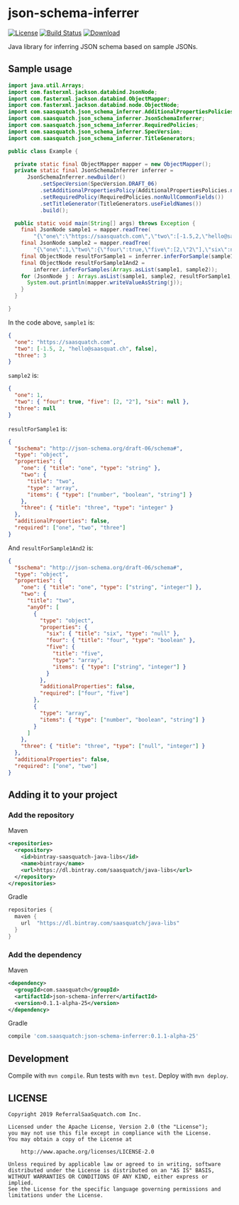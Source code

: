 # json-schema-inferrer

[![License](https://img.shields.io/badge/License-Apache%202.0-blue.svg)](https://opensource.org/licenses/Apache-2.0)
[![Build Status](https://travis-ci.org/saasquatch/json-schema-inferrer.svg?branch=master)](https://travis-ci.org/saasquatch/json-schema-inferrer)
[ ![Download](https://api.bintray.com/packages/saasquatch/java-libs/json-schema-inferrer/images/download.svg) ](https://bintray.com/saasquatch/java-libs/json-schema-inferrer/_latestVersion)

Java library for inferring JSON schema based on sample JSONs.

## Sample usage

```java
import java.util.Arrays;
import com.fasterxml.jackson.databind.JsonNode;
import com.fasterxml.jackson.databind.ObjectMapper;
import com.fasterxml.jackson.databind.node.ObjectNode;
import com.saasquatch.json_schema_inferrer.AdditionalPropertiesPolicies;
import com.saasquatch.json_schema_inferrer.JsonSchemaInferrer;
import com.saasquatch.json_schema_inferrer.RequiredPolicies;
import com.saasquatch.json_schema_inferrer.SpecVersion;
import com.saasquatch.json_schema_inferrer.TitleGenerators;

public class Example {

  private static final ObjectMapper mapper = new ObjectMapper();
  private static final JsonSchemaInferrer inferrer =
      JsonSchemaInferrer.newBuilder()
          .setSpecVersion(SpecVersion.DRAFT_06)
          .setAdditionalPropertiesPolicy(AdditionalPropertiesPolicies.notAllowed())
          .setRequiredPolicy(RequiredPolicies.nonNullCommonFields())
          .setTitleGenerator(TitleGenerators.useFieldNames())
          .build();

  public static void main(String[] args) throws Exception {
    final JsonNode sample1 = mapper.readTree(
        "{\"one\":\"https://saasquatch.com\",\"two\":[-1.5,2,\"hello@saasquat.ch\",false],\"three\":3}");
    final JsonNode sample2 = mapper.readTree(
        "{\"one\":1,\"two\":{\"four\":true,\"five\":[2,\"2\"],\"six\":null},\"three\":null}");
    final ObjectNode resultForSample1 = inferrer.inferForSample(sample1);
    final ObjectNode resultForSample1And2 =
        inferrer.inferForSamples(Arrays.asList(sample1, sample2));
    for (JsonNode j : Arrays.asList(sample1, sample2, resultForSample1, resultForSample1And2)) {
      System.out.println(mapper.writeValueAsString(j));
    }
  }

}
```

In the code above, `sample1` is:

```json
{
  "one": "https://saasquatch.com",
  "two": [-1.5, 2, "hello@saasquat.ch", false],
  "three": 3
}
```

`sample2` is:

```json
{
  "one": 1,
  "two": { "four": true, "five": [2, "2"], "six": null },
  "three": null
}
```

`resultForSample1` is:

```json
{
  "$schema": "http://json-schema.org/draft-06/schema#",
  "type": "object",
  "properties": {
    "one": { "title": "one", "type": "string" },
    "two": {
      "title": "two",
      "type": "array",
      "items": { "type": ["number", "boolean", "string"] }
    },
    "three": { "title": "three", "type": "integer" }
  },
  "additionalProperties": false,
  "required": ["one", "two", "three"]
}
```

And `resultForSample1And2` is:

```json
{
  "$schema": "http://json-schema.org/draft-06/schema#",
  "type": "object",
  "properties": {
    "one": { "title": "one", "type": ["string", "integer"] },
    "two": {
      "title": "two",
      "anyOf": [
        {
          "type": "object",
          "properties": {
            "six": { "title": "six", "type": "null" },
            "four": { "title": "four", "type": "boolean" },
            "five": {
              "title": "five",
              "type": "array",
              "items": { "type": ["string", "integer"] }
            }
          },
          "additionalProperties": false,
          "required": ["four", "five"]
        },
        {
          "type": "array",
          "items": { "type": ["number", "boolean", "string"] }
        }
      ]
    },
    "three": { "title": "three", "type": ["null", "integer"] }
  },
  "additionalProperties": false,
  "required": ["one", "two"]
}
```

## Adding it to your project

### Add the repository

Maven

```xml
<repositories>
  <repository>
    <id>bintray-saasquatch-java-libs</id>
    <name>bintray</name>
    <url>https://dl.bintray.com/saasquatch/java-libs</url>
  </repository>
</repositories>
```

Gradle

```gradle
repositories {
  maven {
    url  "https://dl.bintray.com/saasquatch/java-libs"
  }
}
```

### Add the dependency

Maven

```xml
<dependency>
  <groupId>com.saasquatch</groupId>
  <artifactId>json-schema-inferrer</artifactId>
  <version>0.1.1-alpha-25</version>
</dependency>
```

Gradle

```gradle
compile 'com.saasquatch:json-schema-inferrer:0.1.1-alpha-25'
```

## Development

Compile with `mvn compile`. Run tests with `mvn test`. Deploy with `mvn deploy`.

## LICENSE

```
Copyright 2019 ReferralSaaSquatch.com Inc.

Licensed under the Apache License, Version 2.0 (the "License");
you may not use this file except in compliance with the License.
You may obtain a copy of the License at

    http://www.apache.org/licenses/LICENSE-2.0

Unless required by applicable law or agreed to in writing, software
distributed under the License is distributed on an "AS IS" BASIS,
WITHOUT WARRANTIES OR CONDITIONS OF ANY KIND, either express or implied.
See the License for the specific language governing permissions and
limitations under the License.
```

